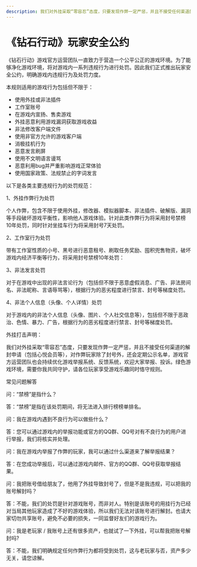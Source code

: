 ```yaml
---
description: 我们对外挂采取“零容忍”态度，只要发现作弊一定严惩，并且不接受任何渠道的解封申请
---
```


# 《钻石行动》玩家安全公约

&#x20;《钻石行动》游戏官方运营团队一直致力于营造一个公平公正的游戏环境。为了能够净化游戏环境，将对游戏内一系列违规行为进行处罚。因此我们正式推出玩家安全公约，明确游戏内违规行为及处罚力度。



本规则适用的游戏行为包括但不限于：

* 使用外挂或非法插件
* 工作室账号
* 在游戏内宣扬、售卖游戏
* 外挂恶意利用游戏漏洞获取游戏收益
* 非法修改客户端文件
* 使用非官方允许的游戏客户端
* 消极挂机行为
* 恶意发言刷屏
* 使用不文明语言谩骂
* 恶意利用bug并严重影响游戏正常体验
* 使用国家政策、法规禁止的字词发言



以下是各类主要违规行为的处罚规范：

1、外挂作弊行为处罚

个人作弊，包含不限于使用外挂，修改器、模拟器脚本、非法插件、破解版、漏洞等手段破坏游戏平衡性，影响他人游戏体验。针对此类作弊行为将采用封号禁榜10年处罚，同时针对坐挂车行为将采用封号7天处罚。

&#x20;2、工作室行为处罚

带有工作室性质的小号、黑号进行恶意租号、刷取任务奖励、囤积兜售物资，破坏游戏内经济平衡等行为，将采用封号禁榜10年处罚：

3、非法发言处罚

对于在游戏中出现的非法言论行为（包括但不限于恶意虚假消息、广告、非法房间名、非法昵称、言语辱骂等），根据行为的恶劣程度进行禁言、封号等梯度处罚。

4、非法个人信息（头像、个人详情）处罚

对于游戏内的非法个人信息（头像、图片、个人社交信息等），包括但不限于恶政治、色情、暴力、广告，根据行为的恶劣程度进行禁言、封号等梯度处罚。



外挂打击声明：

我们对外挂采取“零容忍”态度，只要发现作弊一定严惩，并且不接受任何渠道的解封申请（包括心悦会员等），对作弊玩家除了封号外，还会定期公示名单，游戏官方运营团队也会持续优化游戏举报系统、反馈系统，欢迎大家举报、投诉。绿色游戏环境，需要你我共同守护，请各位玩家享受游戏乐趣同时恪守规则。

&#x20;

常见问题解答

问：“禁榜”是指什么？

答：“禁榜”是指在该处罚期间，将无法进入排行榜榜单排名。

问：我在游戏内遇到不良行为可以做些什么？

答：您可以通过游戏内的举报功能或官方的QQ群、QQ号对有不良行为的用户进行举报，我们将核实并处理。

问：我在游戏内举报了作弊的玩家，我可以通过什么渠道来了解举报结果？

答：在您成功举报后，可以通过游戏内邮件、官方的QQ群、QQ号获取举报结果。

问：我把账号借给朋友了，他用了外挂导致封号了，但是不是我违规，可以把我的账号解封吗？

答：不能，我们的处罚是针对游戏账号，而非对人。特别是该账号的用挂行为已经对当局其他玩家造成了不好的游戏体验，所以我们无法对该账号进行解封。也请大家切勿共享账号，避免不必要的损失，一同监督好友们的游戏行为。

问：我是老玩家 / 我账号上还有很多资产，也就试了一下外挂，可以帮我把账号解封吗?

答：不能，我们明确规定任何作弊行为都将受到处罚，这与老玩家与否，资产多少无关，请您谅解。​​​​
